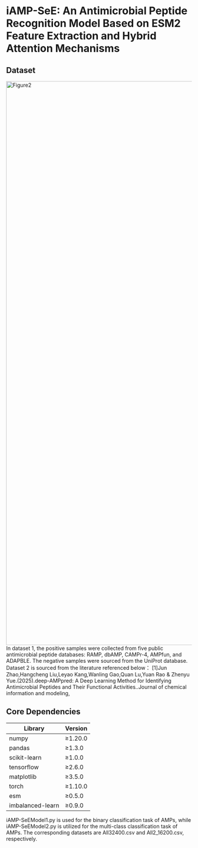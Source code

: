 # iAMP-SeE: An Antimicrobial Peptide Recognition Model Based on ESM2 Feature Extraction and Hybrid Attention Mechanisms

## Dataset
<img width="2000" height="1530" alt="Figure2" src="https://github.com/user-attachments/assets/96b3fda9-61fd-4d9e-a47b-11132eb3bacc" />
In dataset 1, the positive samples were collected from five public antimicrobial peptide databases: RAMP, dbAMP, CAMPr-4, AMPfun, and ADAPBLE. The negative samples were sourced from the UniProt database.
Dataset 2 is sourced from the literature referenced below：
[1]Jun Zhao,Hangcheng Liu,Leyao Kang,Wanling Gao,Quan Lu,Yuan Rao & Zhenyu Yue.(2025).deep-AMPpred: A Deep Learning Method for Identifying Antimicrobial Peptides and Their Functional Activities..Journal of chemical information and modeling, 

## Core Dependencies
| Library          | Version  |
|------------------|----------|
| numpy            | ≥1.20.0  |
| pandas           | ≥1.3.0   |
| scikit-learn     | ≥1.0.0   |
| tensorflow       | ≥2.6.0   |
| matplotlib       | ≥3.5.0   |
| torch            | ≥1.10.0  |
| esm              | ≥0.5.0   |
| imbalanced-learn | ≥0.9.0   |

iAMP-SeEModel1.py is used for the binary classification task of AMPs, while iAMP-SeEModel2.py is utilized for the multi-class classification task of AMPs. The corresponding datasets are All32400.csv and All2_16200.csv, respectively.
